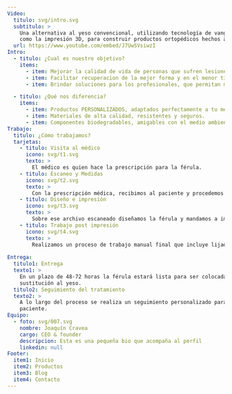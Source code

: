 ```yaml
---
Video:
  titulo: svg/intro.svg
  subtitulo: >
    Una alternativa al yeso convencional, utilizando tecnología de vanguardia
    como la impresión 3D, para construir productos ortopédicos hechos a medida.
  url: https://www.youtube.com/embed/J7UwSVsiwzI
Intro:
  - titulo: ¿Cual es nuestro objetivo?
    items:
      - item: Mejorar la calidad de vida de personas que sufren lesiones óseas, ligamentosas, musculares, tendinosas y articulares.
      - item: Facilitar recuperacion de la mejor forma y en el menor tiempo posible.
      - item: Brindar soluciones para los profesionales, que permitan mayor eficiencia en su trabajo.

  - titulo: ¿Qué nos diferencia?
    items:
      - item: Productos PERSONALIZADOS, adaptados perfectamente a tu medida.
      - item: Materiales de alta calidad, resistentes y seguros. 
      - item: Componentes biodegradables, amigables con el medio ambiente. 
Trabajo:
  titulo: ¿Cómo trabajamos?
  tarjetas:
    - titulo: Visita al médico
      icono: svg/t1.svg
      texto: >
        El médico es quien hace la prescripción para la férula.
    - titulo: Escaneo y Medidas
      icono: svg/t2.svg
      texto: >
        Con la prescripción médica, recibimos al paciente y procedemos a realizar el escaneo y la toma de medidas.
    - titulo: Diseño e impresión
      icono: svg/t3.svg
      texto: >
        Sobre ese archivo escaneado diseñamos la férula y mandamos a imprimir en 3D.
    - titulo: Trabajo post impresión
      icono: svg/t4.svg
      texto: >
        Realizamos un proceso de trabajo manual final que incluye lijado, pulido y adición de recubrimiento interior.
  
Entrega:
  titulo1: Entrega
  texto1: >
    En un plazo de 48-72 horas la férula estará lista para ser colocada en
    sustitución al yeso.
  titulo2: Seguimiento del tratamiento
  texto2: >
    A lo largo del proceso se realiza un seguimiento personalizado para cada
    paciente.
Equipo:
  - foto: svg/007.svg
    nombre: Joaquín Cravea
    cargo: CEO & founder
    descripcion: Esta es una pequeña bio que acompaña al perfil
    linkedin: null
Footer:
  item1: Inicio
  item2: Productos
  item3: Blog
  item4: Contacto
---
```

